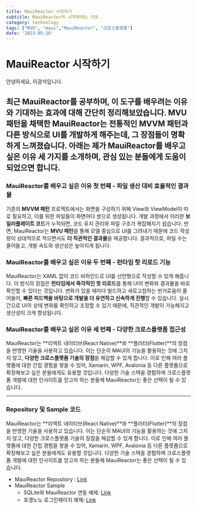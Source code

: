```yaml
---
title: MauiReactor 시작하기
subtitle: MauiReactor의 시작하려는 이유
category: technology
tags: ["MVU", "maui","MauiReactor", "크로스플랫폼"]
date: '2023-05-10'
---
```

# MauiReactor 시작하기

안녕하세요, 이광석입니다.

최근 **MauiReactor**를 공부하며, 이 도구를 배우려는 이유와 기대하는 효과에 대해 간단히 정리해보았습니다. **MVU 패턴**을 채택한 MauiReactor는 전통적인 MVVM 패턴과 다른 방식으로 UI를 개발하게 해주는데, 그 장점들이 명확하게 느껴졌습니다. 아래는 제가 MauiReactor를 배우고 싶은 이유 세 가지를 소개하며, 관심 있는 분들에게 도움이 되었으면 합니다.
---

### MauiReactor를 배우고 싶은 이유 첫 번째 - 파일 생산 대비 효율적인 결과물
기존의 **MVVM 패턴** 프로젝트에서는 화면을 구성하기 위해 View와 ViewModel이 따로 필요하고, 이를 위한 파일들이 화면마다 쌍으로 생성됩니다. 개발 과정에서 이러한 **보일러플레이트 코드**가 누적되면, 코드 유지 관리와 파일 구조가 복잡해지기 쉽습니다. 반면, MauiReactor는 **MVU 패턴**을 통해 모델 중심으로 UI를 그려내기 때문에 코드 작성량이 상대적으로 적으면서도 **더 직관적인 결과물**을 제공합니다. 결과적으로, 파일 수는 줄어들고, 개발 속도와 생산성은 높아지게 됩니다.
  

### MauiReactor를 배우고 싶은 이유 두 번째 - 런타임 핫 리로드 기능
MauiReactor는 XAML 없이 코드 비하인드로 UI를 선언형으로 작성할 수 있게 해줍니다. 이 방식의 장점은 **런타임에서 즉각적인 핫 리로드**를 통해 UI의 변화와 결과물을 바로 확인할 수 있다는 것입니다. 변화가 있을 때마다 빌드하고 새로고침하는 번거로움이 줄어들어, **빠른 피드백을 바탕으로 개발을 더 유연하고 신속하게 진행**할 수 있습니다. 실시간으로 UI의 상태 변화를 확인하고 조정할 수 있기 때문에, 직관적인 개발이 가능해지고 생산성이 크게 향상됩니다.

### MauiReactor를 배우고 싶은 이유 세 번째 - 다양한 크로스플랫폼 접근성
MauiReactor는 **리액트 네이티브(React Native)**와 **플러터(Flutter)**의 장점을 반영한 기술을 사용하고 있습니다. 이는 단순히 MAUI의 기능을 활용하는 것에 그치지 않고, **다양한 크로스플랫폼 기술의 장점**을 체감할 수 있게 합니다. 이로 인해 여러 플랫폼에 대한 간접 경험을 쌓을 수 있어, Xamarin, WPF, Avalonia 등 다른 플랫폼으로 확장해보고 싶은 분들에게도 유용할 것입니다. 다양한 기술 스택을 경험하며 크로스플랫폼 개발에 대한 인사이트를 얻고자 하는 분들께 MauiReactor는 좋은 선택이 될 수 있습니다.

---

### Repository 및 Sample 코드
MauiReactor는 **리액트 네이티브(React Native)**와 **플러터(Flutter)**의 장점을 반영한 기술을 사용하고 있습니다. 이는 단순히 MAUI의 기능을 활용하는 것에 그치지 않고, 다양한 크로스플랫폼 기술의 장점을 체감할 수 있게 합니다. 이로 인해 여러 플랫폼에 대한 간접 경험을 쌓을 수 있어, Xamarin, WPF, Avalonia 등 다른 플랫폼으로 확장해보고 싶은 분들에게도 유용할 것입니다. 다양한 기술 스택을 경험하며 크로스플랫폼 개발에 대한 인사이트를 얻고자 하는 분들께 MauiReactor는 좋은 선택이 될 수 있습니다.

- MauiReactor Repository : [Link](https://github.com/adospace/reactorui-maui)
- MauiReactor Sample 
  - SQLite와 MauiReactor 연동 예제: [Link](https://github.com/lukewire129/SqliteExample-ReactorMaui)
  - 호갱노노 로그인페이지 예제: [Link](https://github.com/lukewire129/HogangNoNo_Toy_ReactorMaui)

  